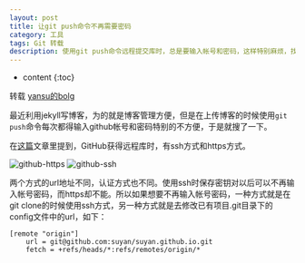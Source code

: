 ```yaml
---
layout: post
title: 让git push命令不再需要密码
category: 工具
tags: Git 转载 
description: 使用git push命令远程提交库时，总是要输入帐号和密码，这样特别麻烦，找了一个方法解决掉
---
```


* content
{:toc}

转载   [yansu的bolg](http://yansu.org/)

最近利用jekyll写博客，为的就是博客管理方便，但是在上传博客的时候使用`git push`命令每次都得输入github帐号和密码特别的不方便，于是就搜了一下。

在[这篇](https://blog.lowstz.org/posts/2011/11/23/why-git-push-require-username-password-github/)文章里提到，GitHub获得远程库时，有ssh方式和https方式。

![github-https](http://7u2ho6.com1.z0.glb.clouddn.com/tool-github-https.png)
![github-ssh](http://7u2ho6.com1.z0.glb.clouddn.com/tool-github-ssh.png)

两个方式的url地址不同，认证方式也不同。使用ssh时保存密钥对以后可以不再输入帐号密码，而https却不能。所以如果想要不再输入帐号密码，一种方式就是在git clone的时候使用ssh方式，另一种方式就是去修改已有项目.git目录下的config文件中的url，如下：

    [remote "origin"]
        url = git@github.com:suyan/suyan.github.io.git
        fetch = +refs/heads/*:refs/remotes/origin/*
